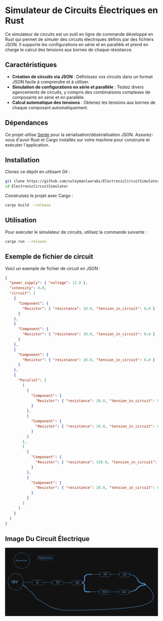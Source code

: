 # Simulateur de Circuits Électriques en Rust

Ce simulateur de circuits est un outil en ligne de commande développé en Rust qui permet de simuler des circuits électriques définis par des fichiers JSON. Il supporte les configurations en série et en parallèle et prend en charge le calcul des tensions aux bornes de chaque résistance.

## Caractéristiques

- **Création de circuits via JSON** : Définissez vos circuits dans un format JSON facile à comprendre et à utiliser.
- **Simulation de configurations en série et parallèle** : Testez divers agencements de circuits, y compris des combinaisons complexes de composants en série et en parallèle.
- **Calcul automatique des tensions** : Obtenez les tensions aux bornes de chaque composant automatiquement.

## Dépendances

Ce projet utilise [Serde](https://serde.rs/) pour la sérialisation/désérialisation JSON. Assurez-vous d'avoir Rust et Cargo installés sur votre machine pour construire et exécuter l'application.

## Installation

Clonez ce dépôt en utilisant Git :

```bash
git clone https://github.com/suleymanlaarabi/ElectronicCircuitSimulator.git
cd ElectronicCircuitSimulator
```

Construisez le projet avec Cargo :

```bash
cargo build --release
```

## Utilisation

Pour exécuter le simulateur de circuits, utilisez la commande suivante :

```bash
cargo run --release
```

## Exemple de fichier de circuit

Voici un exemple de fichier de circuit en JSON :

```json
{
  "power_supply": { "voltage": 12.0 },
  "intensity": 0.0,
  "circuit": [
    {
      "Component": {
        "Resistor": { "resistance": 10.0, "tension_in_circuit": 0.0 }
      }
    },
    {
      "Component": {
        "Resistor": { "resistance": 30.0, "tension_in_circuit": 0.0 }
      }
    },
    {
      "Component": {
        "Resistor": { "resistance": 20.0, "tension_in_circuit": 0.0 }
      }
    },
    {
      "Parallel": [
        [
          {
            "Component": {
              "Resistor": { "resistance": 20.0, "tension_in_circuit": 0.0 }
            }
          },
          {
            "Component": {
              "Resistor": { "resistance": 20.0, "tension_in_circuit": 0.0 }
            }
          }
        ],
        [
          {
            "Component": {
              "Resistor": { "resistance": 320.0, "tension_in_circuit": 0.0 }
            }
          },
          {
            "Component": {
              "Resistor": { "resistance": 20.0, "tension_in_circuit": 0.0 }
            }
          }
        ]
      ]
    }
  ]
}
```

## Image Du Circuit Électrique

![Circuit Électrique](shema.png)
